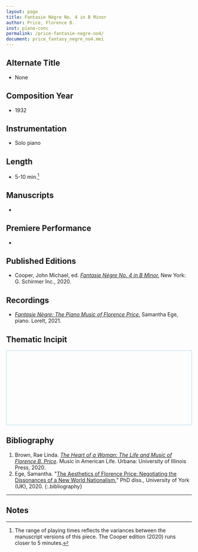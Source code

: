 ```yaml
---
layout: page
title: Fantasie Nègre No. 4 in B Minor 
author: Price, Florence B.
inst: piano-conc
permalink: /price-fantasie-negre-no4/
document: price_fantasy_negre_no4.mei
---
```


## Alternate Title
- None 

## Composition Year
- 1932

## Instrumentation
- Solo piano

## Length
- 5-10 min.[^fn1]

## Manuscripts
- 

## Premiere Performance
- 

## Published Editions
- Cooper, John Michael, ed. <a href="https://www.wisemusicclassical.com/work/60686/Fantasie-negre-No-4-in-B-Minor--Florence-Price/" target="_blank">*Fantasie Nègre No. 4 in B Minor.*</a> New York: G. Schirmer Inc., 2020.

## Recordings
- <a href="https://www.worldcat.org/title/1258127936" target="_blank">*Fantasie Nègre: The Piano Music of Florence Price.*</a> Samantha Ege, piano. Lorelt, 2021.

## Thematic Incipit
<div>
  <div id="app" class="panel" style="border: 1px solid lightblue; min-height: 200px;"></div>
</div>

<script type="module">
  import 'https://www.verovio.org/javascript/app/verovio-app.js';

  const options = {
      defaultView: 'responsive', // default is 'responsive', alternative is 'document'
      defaultZoom: 3, // 0-7, default is 4
      enableResponsive: true, // default is true
      enableDocument: true, // default is true
  }

  // Create the app - here with an empty option object
  const app = new Verovio.App(document.getElementById("app"), options);

  // Load a file (MEI or MusicXML)
  fetch("{{site.baseurl}}/assets/mei/{{page.document}}")
      .then(function(response) {
          return response.text();
      })
      .then(function(text) {
          app.loadData(text);
      });
</script>

## Bibliography
1. Brown, Rae Linda. <a href="https://www.worldcat.org/title/1122800180" target="_blank">*The Heart of a Woman: The Life and Music of Florence B. Price*</a>. Music in American Life. Urbana: University of Illinois Press, 2020.
2. Ege, Samantha. "<a href="https://etheses.whiterose.ac.uk/27318/" target="_blank">The Aesthetics of Florence Price: Negotiating the Dissonances of a New World Nationalism.</a>" PhD diss., University of York (UK), 2020.
{:.bibliography}

---

## Notes
[^fn1]: The range of playing times reflects the variances between the manuscript versions of this piece. The Cooper edition (2020) runs closer to 5 minutes.